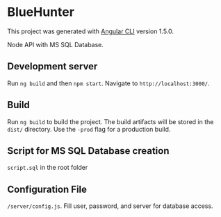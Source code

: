 # BlueHunter

This project was generated with [Angular CLI](https://github.com/angular/angular-cli) version 1.5.0.

Node API with MS SQL Database.

## Development server

Run `ng build` and then `npm start`. Navigate to `http://localhost:3000/`.


## Build

Run `ng build` to build the project. The build artifacts will be stored in the `dist/` directory. Use the `-prod` flag for a production build.

## Script for MS SQL Database creation

`script.sql` in the root folder

## Configuration File

`/server/config.js`. Fill user, password, and server for database access.


